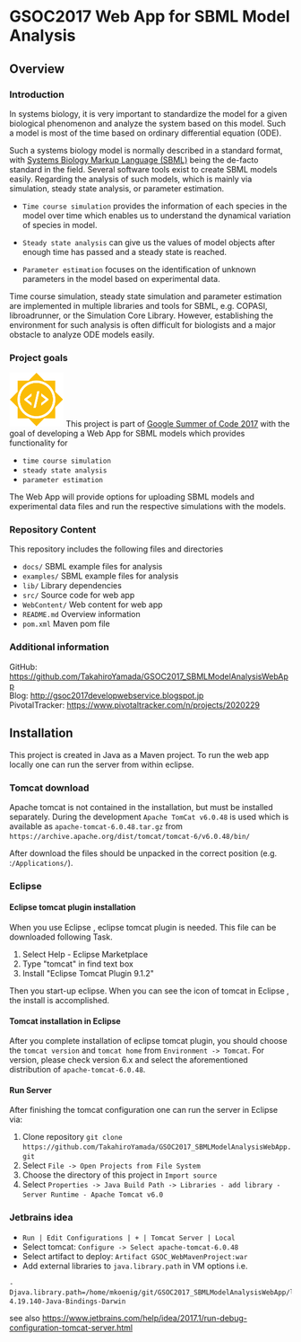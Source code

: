 # GSOC2017 Web App for SBML Model Analysis
## Overview
### Introduction
In systems biology, it is very important to standardize the model for a given biological phenomenon 
and analyze the system based on this model. Such a model is most of the time based on ordinary differential equation (ODE).
 
Such a systems biology  model is normally described in a standard format, with [Systems Biology Markup Language (SBML)](http://sbml.org) 
being the de-facto standard in the field. Several software tools exist to create SBML models easily. 
Regarding the analysis of such models, which is mainly via simulation, steady state analysis, or parameter estimation. 

* `Time course simulation` provides the information of each species in the model over time which enables us to 
understand the dynamical variation of species in model. 

* `Steady state analysis` can give us the values of model objects after enough time has passed and a steady state is reached. 
 
* `Parameter estimation` focuses on the identification of unknown parameters 
in the model based on experimental data. 

Time course simulation, steady state simulation and parameter estimation are implemented in multiple 
libraries and tools for SBML, e.g. COPASI, libroadrunner, or the Simulation Core Library. However, establishing the environment for such analysis 
is often difficult for biologists and a major obstacle to analyze ODE models easily.
### Project goals

![GSOC 2017](./docs/images/gsoc-icon.png)
This project is part of [Google Summer of Code 2017](https://summerofcode.withgoogle.com/) with the goal of
developing a Web App for SBML models which provides functionality for

* `time course simulation`
* `steady state analysis`
* `parameter estimation`

The Web App will provide options for uploading SBML models and experimental data files and run the respective 
simulations with the models.

### Repository Content
This repository includes the following files and directories 

* `docs/` SBML example files for analysis
* `examples/` SBML example files for analysis
* `lib/` Library dependencies
* `src/` Source code for web app
* `WebContent/` Web content for web app
* `README.md` Overview information
* `pom.xml` Maven pom file

### Additional information
GitHub: https://github.com/TakahiroYamada/GSOC2017_SBMLModelAnalysisWebApp  
Blog: http://gsoc2017developwebservice.blogspot.jp  
PivotalTracker: https://www.pivotaltracker.com/n/projects/2020229

## Installation
This project is created in Java as a Maven project. To run the web app locally one can 
run the server from within eclipse.

### Tomcat download
Apache tomcat is not contained in the installation, but must be installed separately. During the development 
`Apache TomCat v6.0.48` is used which is available as `apache-tomcat-6.0.48.tar.gz` from 
`https://archive.apache.org/dist/tomcat/tomcat-6/v6.0.48/bin/`

After download the files should be unpacked in the correct position (e.g. :`/Applications/`). 
### Eclipse
#### Eclipse tomcat plugin installation
When you use Eclipse , eclipse tomcat plugin is needed. This file can be downloaded following Task.
1. Select Help - Eclipse Marketplace
1. Type "tomcat" in find text box
1. Install "Eclipse Tomcat Plugin 9.1.2"

Then you start-up eclipse. When you can see the icon of tomcat in Eclipse , the install is accomplished.

#### Tomcat installation in Eclipse
After you complete installation of eclipse tomcat plugin, you should choose the `tomcat version` 
and `tomcat home` from `Environment -> Tomcat`. For version, please check version 6.x and select 
the aforementioned distribution of `apache-tomcat-6.0.48`.

#### Run Server
After finishing the tomcat configuration one can run the server in Eclipse via:

1. Clone repository `git clone https://github.com/TakahiroYamada/GSOC2017_SBMLModelAnalysisWebApp.git`
1. Select `File -> Open Projects from File System`
1. Choose the directory of this project in `Import source`
1. Select `Properties -> Java Build Path -> Libraries - add library - Server Runtime - Apache Tomcat v6.0`

### Jetbrains idea
* `Run | Edit Configurations | + | Tomcat Server | Local`  
* Select tomcat: `Configure -> Select apache-tomcat-6.0.48`  
* Select artifact to deploy: `Artifact GSOC_WebMavenProject:war`
* Add external libraries to `java.library.path` in VM options i.e. 
```
-Djava.library.path=/home/mkoenig/git/GSOC2017_SBMLModelAnalysisWebApp/lib/COPASI-4.19.140-Java-Bindings-Darwin
```

see also https://www.jetbrains.com/help/idea/2017.1/run-debug-configuration-tomcat-server.html
